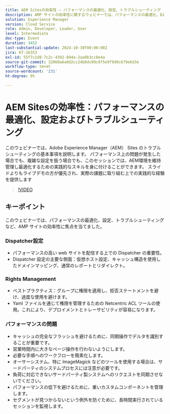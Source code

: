 ```yaml
---
title: AEM Sitesの効率性 – パフォーマンスの最適化、設定、トラブルシューティング
description: AMP サイトの効率性に関するウェビナーでは、パフォーマンスの最適化、Dispatcher の設定、権限管理のベストプラクティス、パフォーマンス上の問題に対処するための戦略について説明しました。
solution: Experience Manager
version: Cloud Service
role: Admin, Developer, Leader, User
level: Intermediate
doc-type: Event
duration: 3452
last-substantial-update: 2024-10-30T00:00:00Z
jira: KT-16353
exl-id: 55f7c1d8-7c2c-4392-894a-2aa9b3cc0e4a
source-git-commit: 32060a6a0d2cc24b8dc09c8f5e9f9d9c679e6d3e
workflow-type: tm+mt
source-wordcount: '231'
ht-degree: 0%

---
```


# AEM Sitesの効率性：パフォーマンスの最適化、設定およびトラブルシューティング

このウェビナーでは、Adobe Experience Manager（AEM） Sites のトラブルシューティングの基本事項を説明します。 パフォーマンス上の問題が発生した場合でも、複雑な設定を扱う場合でも、このセッションでは、AEM環境を維持管理し最適化するための実践的なスキルを身に付けることができます。 スライドよりもライブデモの方が優先され、実際の課題に取り組む上での実践的な経験を提供します&#x200B;

>[!VIDEO](https://video.tv.adobe.com/v/3435114/?learn=on)

## キーポイント

このウェビナーでは、パフォーマンスの最適化、設定、トラブルシューティングなど、AMP サイトの効率性に焦点を当てました。

### Dispatcher設定

* パフォーマンスの高い web サイトを配信する上での Dispatcher の重要性。
* Dispatcher 設定の主要な側面：仮想ホスト設定、キャッシュ構造を使用したドメインマッピング、通常のレポートとリダイレクト。

### Rights Management

* ベストプラクティス：グループに権限を適用し、拒否ステートメントを避け、過度な使用を避けます。
* Yaml ファイルを通じて権限を管理するための Netcentric ACL ツールの使用。これにより、デプロイメントとトレーサビリティが容易になります。

### パフォーマンスの問題

* キャッシュの完全なフラッシュを避けるために、同期操作でデルタを識別することが重要です。
* 営業時間内に大きなページ操作を行わないようにします。
* 必要な手順へのワークフローを簡素化します。
* オーサーシステム、特に ImageMagick などのツールを使用する場合は、サードパーティのシステムプロセスには注意が必要です。
* 負荷に対応できないサードパーティ製システムへのリクエストを同期させないでください。
* パフォーマンスの低下を避けるために、重いカスタムコンポーネントを管理します。
* セグメントが見つからないという例外を防ぐために、長時間実行されているセッションを監視します。
